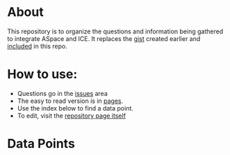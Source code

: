 # About
This repository is to organize the questions and information being gathered to integrate ASpace and ICE. It replaces the [gist](https://gist.github.com/SteelsenS/530220a88e2cbfabefae394737c73d2e) created earlier and [included](legacy_gist) in this repo.

# How to use:
- Questions go in the [issues](https://github.com/SteelsenS/ASpace_Questions/issues) area
- The easy to read version is in [pages](https://steelsens.github.io/ASpace_Questions). 
- Use the index below to find a data point.
- To edit, visit the [repository page itself](https://github.com/SteelsenS/ASpace_Questions)

# Data Points

